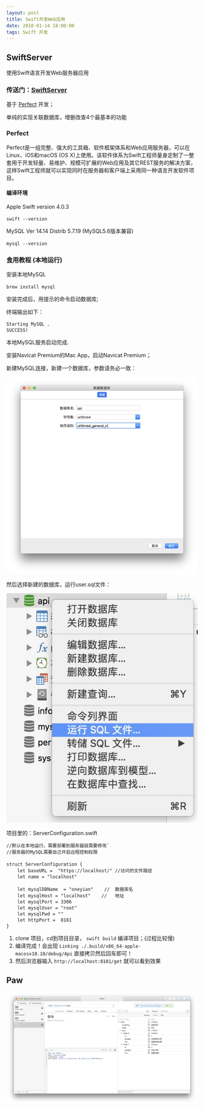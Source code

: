 ```yaml
---
layout: post
title: Swift开发Web应用
date: 2018-01-14 18:00:00
tags: Swift 开发
---
```

## SwiftServer
使用Swift语言开发Web服务器应用
### 传送门：[SwiftServer](https://github.com/oneyian/SwiftServer)

基于 [Perfect](https://www.perfect.org/docs/index_zh_CN.html) 开发；

单纯的实现关联数据库，增删改查4个最基本的功能
### Perfect
Perfect是一组完整、强大的工具箱、软件框架体系和Web应用服务器，可以在Linux、iOS和macOS (OS X)上使用。该软件体系为Swift工程师量身定制了一整套用于开发轻量、易维护、规模可扩展的Web应用及其它REST服务的解决方案，这样Swift工程师就可以实现同时在服务器和客户端上采用同一种语言开发软件项目。
#### 编译环境

Apple Swift version 4.0.3

`swift --version`

MySQL Ver 14.14 Distrib 5.7.19 (MySQL5.6版本兼容)

`mysql --version`
### 食用教程 (本地运行)

安装本地MySQL

`brew install mysql`

安装完成后，用提示的命令启动数据库;

终端输出如下：

```
Starting MySQL . 
SUCCESS!
```

本地MySQL服务启动完成.

安装Navicat Premium的Mac App，启动Navicat Premium；

新建MySQL连接，新建一个数据库，参数请务必一致：

![1](/assets/2018-01-15/1.jpg)

然后选择新建的数据库，运行user.sql文件：

![2](/assets/2018-01-15/2.jpg)

项目里的：ServerConfiguration.swift

```
//默认在本地运行，需要部署到服务器就需要修改`
//服务器的MySQL需要自己开启远程控制权限

struct ServerConfiguration {
    let baseURL =  "https://localhost/" //访问的文件路径
    let name = "localhost"
    
    let mysqlDBName  = "oneyian"    //  数据库名
    let mysqlHost = "localhost"    //   地址
    let mysqlPort = 3306
    let mysqlUser = "root"
    let mysqlPwd = ""
    let httpPort =  8181
}
```
1. clone 项目，cd到项目目录， `swift build` 编译项目；(过程比较慢)
2. 编译完成！会出现 `Linking ./.build/x86_64-apple-macosx10.10/debug/Api` 直接拷贝然后回车即可！
3. 然后浏览器输入 `http://localhost:8181/get` 就可以看到效果

## Paw

![3](/assets/2018-01-15/3.jpg)


